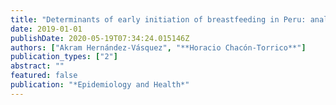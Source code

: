 ```yaml
---
title: "Determinants of early initiation of breastfeeding in Peru: analysis of the 2018 Demographic and Family Health Survey"
date: 2019-01-01
publishDate: 2020-05-19T07:34:24.015146Z
authors: ["Akram Hernández-Vásquez", "**Horacio Chacón-Torrico**"]
publication_types: ["2"]
abstract: ""
featured: false
publication: "*Epidemiology and Health*"
---
```


